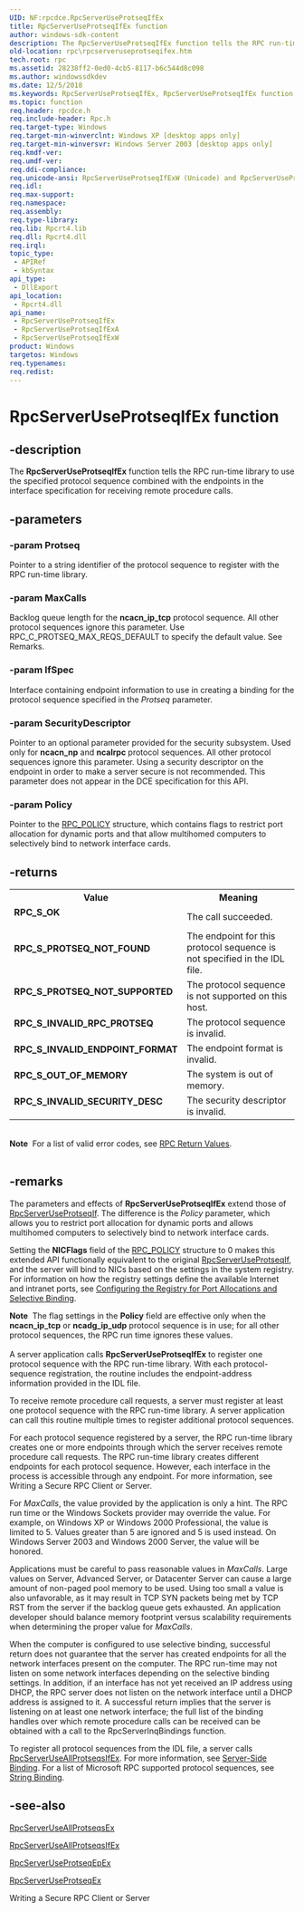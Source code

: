 ```yaml
---
UID: NF:rpcdce.RpcServerUseProtseqIfEx
title: RpcServerUseProtseqIfEx function
author: windows-sdk-content
description: The RpcServerUseProtseqIfEx function tells the RPC run-time library to use the specified protocol sequence combined with the endpoints in the interface specification for receiving remote procedure calls.
old-location: rpc\rpcserveruseprotseqifex.htm
tech.root: rpc
ms.assetid: 28238ff2-0ed0-4cb5-8117-b6c544d8c098
ms.author: windowssdkdev
ms.date: 12/5/2018
ms.keywords: RpcServerUseProtseqIfEx, RpcServerUseProtseqIfEx function [RPC], RpcServerUseProtseqIfExA, RpcServerUseProtseqIfExW, _rpc_rpcserveruseprotseqifex, rpc.rpcserveruseprotseqifex, rpcdce/RpcServerUseProtseqIfEx, rpcdce/RpcServerUseProtseqIfExA, rpcdce/RpcServerUseProtseqIfExW
ms.topic: function
req.header: rpcdce.h
req.include-header: Rpc.h
req.target-type: Windows
req.target-min-winverclnt: Windows XP [desktop apps only]
req.target-min-winversvr: Windows Server 2003 [desktop apps only]
req.kmdf-ver: 
req.umdf-ver: 
req.ddi-compliance: 
req.unicode-ansi: RpcServerUseProtseqIfExW (Unicode) and RpcServerUseProtseqIfExA (ANSI)
req.idl: 
req.max-support: 
req.namespace: 
req.assembly: 
req.type-library: 
req.lib: Rpcrt4.lib
req.dll: Rpcrt4.dll
req.irql: 
topic_type:
 - APIRef
 - kbSyntax
api_type:
 - DllExport
api_location:
 - Rpcrt4.dll
api_name:
 - RpcServerUseProtseqIfEx
 - RpcServerUseProtseqIfExA
 - RpcServerUseProtseqIfExW
product: Windows
targetos: Windows
req.typenames: 
req.redist: 
---
```


# RpcServerUseProtseqIfEx function


## -description


The 
<b>RpcServerUseProtseqIfEx</b> function tells the RPC run-time library to use the specified protocol sequence combined with the endpoints in the interface specification for receiving remote procedure calls.


## -parameters




### -param Protseq

Pointer to a string identifier of the protocol sequence to register with the RPC run-time library.


### -param MaxCalls

Backlog queue length for the <b>ncacn_ip_tcp</b> protocol sequence. All other protocol sequences ignore this parameter. Use RPC_C_PROTSEQ_MAX_REQS_DEFAULT to specify the default value. See Remarks.


### -param IfSpec

Interface containing endpoint information to use in creating a binding for the protocol sequence specified in the <i>Protseq</i> parameter.


### -param SecurityDescriptor

Pointer to an optional parameter provided for the security subsystem. Used only for <b>ncacn_np</b> and <b>ncalrpc</b> protocol sequences. All other protocol sequences ignore this parameter. Using a security descriptor on the endpoint in order to make a server secure is not recommended. This parameter does not appear in the DCE specification for this API.


### -param Policy

Pointer to the 
<a href="https://msdn.microsoft.com/2647d75d-09b5-48b2-9a79-4d1f95cb094b">RPC_POLICY</a> structure, which contains flags to restrict port allocation for dynamic ports and that allow multihomed computers to selectively bind to network interface cards.


## -returns



<table>
<tr>
<th>Value</th>
<th>Meaning</th>
</tr>
<tr>
<td width="40%">
<dl>
<dt><b>RPC_S_OK</b></dt>
</dl>
</td>
<td width="60%">
The call succeeded.

</td>
</tr>
<tr>
<td width="40%">
<dl>
<dt><b>RPC_S_PROTSEQ_NOT_FOUND</b></dt>
</dl>
</td>
<td width="60%">
The endpoint for this protocol sequence is not specified in the IDL file.

</td>
</tr>
<tr>
<td width="40%">
<dl>
<dt><b>RPC_S_PROTSEQ_NOT_SUPPORTED</b></dt>
</dl>
</td>
<td width="60%">
The protocol sequence is not supported on this host.

</td>
</tr>
<tr>
<td width="40%">
<dl>
<dt><b>RPC_S_INVALID_RPC_PROTSEQ</b></dt>
</dl>
</td>
<td width="60%">
The protocol sequence is invalid.

</td>
</tr>
<tr>
<td width="40%">
<dl>
<dt><b>RPC_S_INVALID_ENDPOINT_FORMAT</b></dt>
</dl>
</td>
<td width="60%">
The endpoint format is invalid.

</td>
</tr>
<tr>
<td width="40%">
<dl>
<dt><b>RPC_S_OUT_OF_MEMORY</b></dt>
</dl>
</td>
<td width="60%">
The system is out of memory.

</td>
</tr>
<tr>
<td width="40%">
<dl>
<dt><b>RPC_S_INVALID_SECURITY_DESC</b></dt>
</dl>
</td>
<td width="60%">
The security descriptor is invalid.

</td>
</tr>
</table>
 

<div class="alert"><b>Note</b>  For a list of valid error codes, see 
<a href="https://msdn.microsoft.com/0223aa7a-b0cf-49e3-9f08-90be5ccffbd1">RPC Return Values</a>.</div>
<div> </div>



## -remarks



The parameters and effects of 
<b>RpcServerUseProtseqIfEx</b> extend those of 
<a href="https://msdn.microsoft.com/41c1fa20-266a-4071-91b3-d0fd8196871b">RpcServerUseProtseqIf</a>. The difference is the <i>Policy</i> parameter, which allows you to restrict port allocation for dynamic ports and allows multihomed computers to selectively bind to network interface cards.

Setting the <b>NICFlags</b> field of the 
<a href="https://msdn.microsoft.com/2647d75d-09b5-48b2-9a79-4d1f95cb094b">RPC_POLICY</a> structure to 0 makes this extended API functionally equivalent to the original 
<a href="https://msdn.microsoft.com/41c1fa20-266a-4071-91b3-d0fd8196871b">RpcServerUseProtseqIf</a>, and the server will bind to NICs based on the settings in the system registry. For information on how the registry settings define the available Internet and intranet ports, see 
<a href="https://msdn.microsoft.com/a33b51e7-2ded-46bd-aadb-27cbd99e1029">Configuring the Registry for Port Allocations and Selective Binding</a>.

<div class="alert"><b>Note</b>  The flag settings in the <b>Policy</b> field are effective only when the <b>ncacn_ip_tcp</b> or <b>ncadg_ip_udp</b> protocol sequence is in use; for all other protocol sequences, the RPC run time ignores these values.</div>
<div> </div>
A server application calls 
<b>RpcServerUseProtseqIfEx</b> to register one protocol sequence with the RPC run-time library. With each protocol-sequence registration, the routine includes the endpoint-address information provided in the IDL file.

To receive remote procedure call requests, a server must register at least one protocol sequence with the RPC run-time library. A server application can call this routine multiple times to register additional protocol sequences.

For each protocol sequence registered by a server, the RPC run-time library creates one or more endpoints through which the server receives remote procedure call requests. The RPC run-time library creates different endpoints for each protocol sequence. However, each interface in the process is accessible through any endpoint. For more information, see Writing a Secure RPC Client or Server.

For <i>MaxCalls</i>, the value provided by the application is only a hint. The RPC run time or the Windows Sockets provider may override the value. For example, on Windows XP or Windows 2000 Professional, the value is limited to 5. Values greater than 5 are ignored and 5 is used instead. On Windows Server 2003 and Windows 2000 Server, the value will be honored.

Applications must be careful to pass reasonable values in <i>MaxCalls</i>. Large values on Server, Advanced Server, or Datacenter Server can cause a large amount of non-paged pool memory to be used. Using too small a value is also unfavorable, as it may result in TCP SYN packets being met by TCP RST from the server if the backlog queue gets exhausted. An application developer should balance memory footprint versus scalability requirements when determining the proper value for <i>MaxCalls</i>.

When the computer is configured to use selective binding, successful return does not guarantee that the server has created endpoints for all the network interfaces present on the computer.  The RPC run-time may not listen on some network interfaces depending on the selective binding settings.  In addition, if an interface has not yet received an IP address using DHCP, the RPC server does not listen on the network interface until a DHCP address is assigned to it.  A successful return implies that the server is listening on at least one network interface;  the full list of the binding handles over which remote procedure calls can be received can be obtained with a call to the RpcServerInqBindings function.



To register all protocol sequences from the IDL file, a server calls 
<a href="https://msdn.microsoft.com/118c931e-29ca-4ffb-aa32-24c6f4289cc8">RpcServerUseAllProtseqsIfEx</a>. For more information, see 
<a href="https://msdn.microsoft.com/3c9e69e8-9745-4e62-9ddc-1bc04b4bef59">Server-Side Binding</a>. For a list of Microsoft RPC supported protocol sequences, see 
<a href="https://msdn.microsoft.com/5e55ddd0-d71c-42ef-90cc-dd1f0b9ed305">String Binding</a>.




## -see-also




<a href="https://msdn.microsoft.com/4fc2ccbe-1b01-4157-b3e7-2c61397d78f7">RpcServerUseAllProtseqsEx</a>



<a href="https://msdn.microsoft.com/118c931e-29ca-4ffb-aa32-24c6f4289cc8">RpcServerUseAllProtseqsIfEx</a>



<a href="https://msdn.microsoft.com/c5bc52c5-9799-4fab-89fa-a680639a229f">RpcServerUseProtseqEpEx</a>



<a href="https://msdn.microsoft.com/a8cedfe9-9c16-4c35-9cc4-5ccaa9e130a8">RpcServerUseProtseqEx</a>



Writing a Secure RPC Client or Server
 

 

